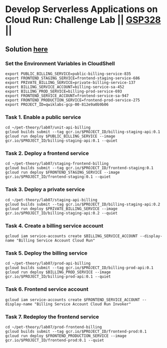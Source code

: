 # Develop Serverless Applications on Cloud Run: Challenge Lab || [GSP328](https://www.cloudskillsboost.google/focuses/14744?parent=catalog) ||

##  Solution [here]()

###  Set the Environment Variables in CloudShell ###

```
export PUBLIC_BILLING_SERVICE=public-billing-service-835
export FRONTEND_STAGING_SERVICE=frontend-staging-service-686
export PRIVATE_BILLING_SERVICE=private-billing-service-137
export BILLING_SERVICE_ACCOUNT=billing-service-sa-452
export BILLING_PROD_SERVICE=billing-prod-service-693
export FRONTEND_SERVICE_ACCOUNT=frontend-service-sa-947
export FRONTEND_PRODUCTION_SERVICE=frontend-prod-service-275
export PROJECT_ID=qwiklabs-gcp-00-812e9a0b9b06
```
### Task 1. Enable a public service ###
```
cd ~/pet-theory/lab07/unit-api-billing
gcloud builds submit --tag gcr.io/$PROJECT_ID/billing-staging-api:0.1
gcloud run deploy $PUBLIC_BILLING_SERVICE --image gcr.io/$PROJECT_ID/billing-staging-api:0.1 --quiet
```

### Task 2. Deploy a frontend service ###
```
cd ~/pet-theory/lab07/staging-frontend-billing
gcloud builds submit --tag gcr.io/$PROJECT_ID/frontend-staging:0.1
gcloud run deploy $FRONTEND_STAGING_SERVICE --image gcr.io/$PROJECT_ID/frontend-staging:0.1 --quiet
```
### Task 3. Deploy a private service ###
```
cd ~/pet-theory/lab07/staging-api-billing
gcloud builds submit --tag gcr.io/$PROJECT_ID/billing-staging-api:0.2
gcloud run deploy $PRIVATE_BILLING_SERVICE --image gcr.io/$PROJECT_ID/billing-staging-api:0.2 --quiet
```
### Task 4. Create a billing service account ###
```
gcloud iam service-accounts create $BILLING_SERVICE_ACCOUNT --display-name "Billing Service Account Cloud Run"
```
### Task 5. Deploy the billing service ###
```
cd ~/pet-theory/lab07/prod-api-billing
gcloud builds submit --tag gcr.io/$PROJECT_ID/billing-prod-api:0.1
gcloud run deploy $BILLING_PROD_SERVICE --image gcr.io/$PROJECT_ID/billing-prod-api:0.1 --quiet
```
### Task 6. Frontend service account ###
```
gcloud iam service-accounts create $FRONTEND_SERVICE_ACCOUNT --display-name "Billing Service Account Cloud Run Invoker"
```
### Task 7. Redeploy the frontend service ###
```
cd ~/pet-theory/lab07/prod-frontend-billing
gcloud builds submit --tag gcr.io/$PROJECT_ID/frontend-prod:0.1
gcloud run deploy $FRONTEND_PRODUCTION_SERVICE --image gcr.io/$PROJECT_ID/frontend-prod:0.1 --quiet
```
